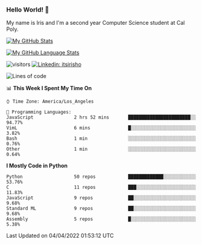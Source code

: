 ### Hello World! 👋

My name is Iris and I'm a second year Computer Science student at Cal Poly. 


[![My GitHub Stats](https://github-readme-stats.vercel.app/api?username=sleepyStick&show_icons=true&&count_private=true&include_all_commits=true&theme=buefy)]()

[![My GitHub Language Stats](https://github-readme-stats.vercel.app/api/top-langs/?username=sleepyStick&langs_count=5&theme=buefy)]()

![visitors](https://visitor-badge.glitch.me/badge?page_id=sleepyStick.sleepyStick)
[![Linkedin: itsirisho](https://img.shields.io/badge/-itsirisho-informational?style=flat-square&logo=Linkedin&logoColor=white&link=https://www.linkedin.com/in/itsirisho/)](https://www.linkedin.com/in/itsirisho/)

<!--START_SECTION:waka-->
![Lines of code](https://img.shields.io/badge/From%20Hello%20World%20I%27ve%20Written-24%20Million%20lines%20of%20code-blue)

📊 **This Week I Spent My Time On** 

```text
⌚︎ Time Zone: America/Los_Angeles

💬 Programming Languages: 
JavaScript               2 hrs 52 mins       ███████████████████████░░   94.77% 
VimL                     6 mins              █░░░░░░░░░░░░░░░░░░░░░░░░   3.82% 
Bash                     1 min               ░░░░░░░░░░░░░░░░░░░░░░░░░   0.76% 
Other                    1 min               ░░░░░░░░░░░░░░░░░░░░░░░░░   0.64%

```

**I Mostly Code in Python** 

```text
Python                   50 repos            █████████████░░░░░░░░░░░░   53.76% 
C                        11 repos            ███░░░░░░░░░░░░░░░░░░░░░░   11.83% 
JavaScript               9 repos             ██░░░░░░░░░░░░░░░░░░░░░░░   9.68% 
Standard ML              9 repos             ██░░░░░░░░░░░░░░░░░░░░░░░   9.68% 
Assembly                 5 repos             █░░░░░░░░░░░░░░░░░░░░░░░░   5.38%

```



 Last Updated on 04/04/2022 01:53:12 UTC
<!--END_SECTION:waka-->

<!--
**konanyuta/konanyuta** is a ✨ _special_ ✨ repository because its `README.md` (this file) appears on your GitHub profile.

Here are some ideas to get you started:

- 🔭 I’m currently working on ...
- 🌱 I’m currently learning ...
- 👯 I’m looking to collaborate on ...
- 🤔 I’m looking for help with ...
- 💬 Ask me about ...
- 📫 How to reach me: ...
- 😄 Pronouns: ...
- ⚡ Fun fact: ...
-->

